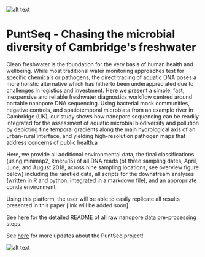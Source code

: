 ![alt text](https://github.com/d-j-k/puntseq/blob/master/figure1.png)


# PuntSeq - Chasing the microbial diversity of Cambridge's freshwater

Clean freshwater is the foundation for the very basis of human health and wellbeing. While most traditional water monitoring approaches test for specific chemicals or pathogens, the direct tracing of aquatic DNA poses a more holistic alternative which has hitherto been underappreciated due to challenges in logistics and investment. Here we present a simple, fast, inexpensive and reliable freshwater diagnostics workflow centred around portable nanopore DNA sequencing. Using  bacterial mock communities, negative controls, and spatiotemporal microbiata from an example river in Cambridge (UK), our study shows how nanopore sequencing can be readily integrated for the assessment of aquatic microbial biodiversity and pollution by depicting fine temporal gradients along the main hydrological axis of an urban-rural interface, and yielding high-resolution pathogen maps that address concerns of public health.a

Here, we provide all additional environmental data, the final classifications (using minimap2, kmer=15)  of all DNA reads (of three sampling dates, April, June, and August 2018, across nine sampling locations, see overview figure below) including the rarefied data, all scripts for the downstream analyses (written in R and python, integrated in a markdown file), and an appropriate conda environment.

Using this platform, the user will be able to easily replicate all results presented in this paper [link will be added soon].

See [here](https://github.com/d-j-k/puntseq/tree/master/analysis) for the detailed README of all raw nanopore data pre-processing steps.

See [here](https://www.puntseq.co.uk/) for more updates about the PuntSeq project!

![alt text](https://github.com/d-j-k/puntseq/blob/master/figure2.png)
